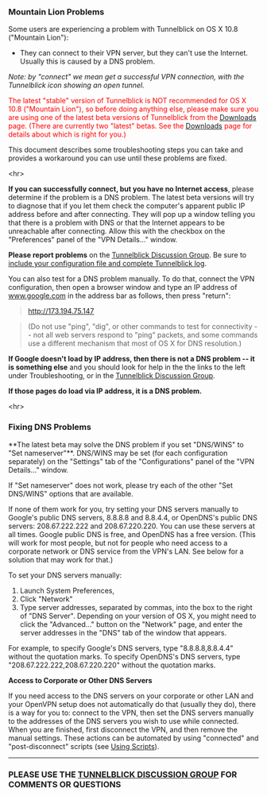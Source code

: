 <h3>Mountain Lion Problems</h3>

Some users are experiencing a problem with Tunnelblick on OS X 10.8 ("Mountain Lion"):
  * They can connect to their VPN server, but they can't use the Internet. Usually this is caused by a DNS problem.

_Note: by "connect" we mean get a successful VPN connection, with the Tunnelblick icon showing an open tunnel._

<font color='red'>The latest "stable" version of Tunnelblick is NOT recommended for OS X 10.8 ("Mountain Lion"), so before doing anything else, please make sure you are using one of the latest beta versions of Tunnelblick from the <a href='DownloadsEntry.md'>Downloads</a> page. (There are currently two "latest" betas. See the <a href='DownloadsEntry.md'>Downloads</a> page for details about which is right for you.)</font>

This document describes some troubleshooting steps you can take and provides a workaround you can use until these problems are fixed.



&lt;hr&gt;



**If you can successfully connect, but you have no Internet access**, please determine if the problem is a DNS problem. The latest beta versions will try to diagnose that if you let them check the computer's apparent public IP address before and after connecting. They will pop up a window telling you that there is a problem with DNS or that the Internet appears to be unreachable after connecting. Allow this with the checkbox on the "Preferences" panel of the "VPN Details…" window.

**Please report problems** on the [Tunnelblick Discussion Group](https://groups.google.com/forum/#!forum/tunnelblick-discuss). Be sure to [include your configuration file and complete Tunnelblick log](https://groups.google.com/d/topic/tunnelblick-discuss/WRhrqIf9brg/discussion).

You can also test for a DNS problem manually. To do that, connect the VPN configuration, then open a browser window and type an IP address of www.google.com in the address bar as follows, then press "return":

> http://173.194.75.147

> (Do not use "ping", "dig", or other commands to test for connectivity -- not all web servers respond to "ping" packets, and some commands use a different mechanism that most of OS X for DNS resolution.)

**If Google doesn't load by IP address, then there is not a DNS problem -- it is something else** and you should look for help in the the links to the left under Troubleshooting, or in the [Tunnelblick Discussion Group](https://groups.google.com/forum/#!forum/tunnelblick-discuss).

**If those pages do load via IP address, it is a DNS problem.**



&lt;hr&gt;


<h3>Fixing DNS Problems</h3>
**The latest beta may solve the DNS problem if you set "DNS/WINS" to "Set nameserver"**. DNS/WINS may be set (for each configuration separately) on the "Settings" tab of the "Configurations" panel of the "VPN Details…" window.

If "Set nameserver" does not work, please try each of the other "Set DNS/WINS" options that are available.

If none of them work for you, try setting your DNS servers manually to Google's public DNS servers, 8.8.8.8 and 8.8.4.4, or OpenDNS's public DNS servers: 208.67.222.222 and 208.67.220.220. You can use these servers at all times. Google public DNS is free, and OpenDNS has a free version. (This will work for most people, but not for  people who need access to a corporate network or DNS service from the VPN's LAN. See below for a solution that may work for that.)

To set your DNS servers manually:
  1. Launch System Preferences,
  1. Click "Network"
  1. Type server addresses, separated by commas, into the box to the right of "DNS Server".
Depending on your version of OS X, you might need to click the "Advanced…" button on the "Network" page, and enter the server addresses in the "DNS" tab of the window that appears.

For example, to specify Google's DNS servers, type "8.8.8.8,8.8.4.4" without the quotation marks.
To specify OpenDNS's DNS servers, type "208.67.222.222,208.67.220.220" without the quotation marks.

**Access to Corporate or Other DNS Servers**

If you need access to the DNS servers on your corporate or other LAN and your OpenVPN setup does not automatically do that (usually they do), there is a way for you to: connect to the VPN, then set the DNS servers manually to the addresses of the DNS servers you wish to use while connected. When you are finished, first disconnect the VPN, and then remove the manual settings. These actions can be automated by using "connected" and "post-disconnect" scripts (see [Using Scripts](cUsingScripts.md)).


---


### PLEASE USE THE [TUNNELBLICK DISCUSSION GROUP](https://groups.google.com/forum/#!forum/tunnelblick-discuss) FOR COMMENTS OR QUESTIONS